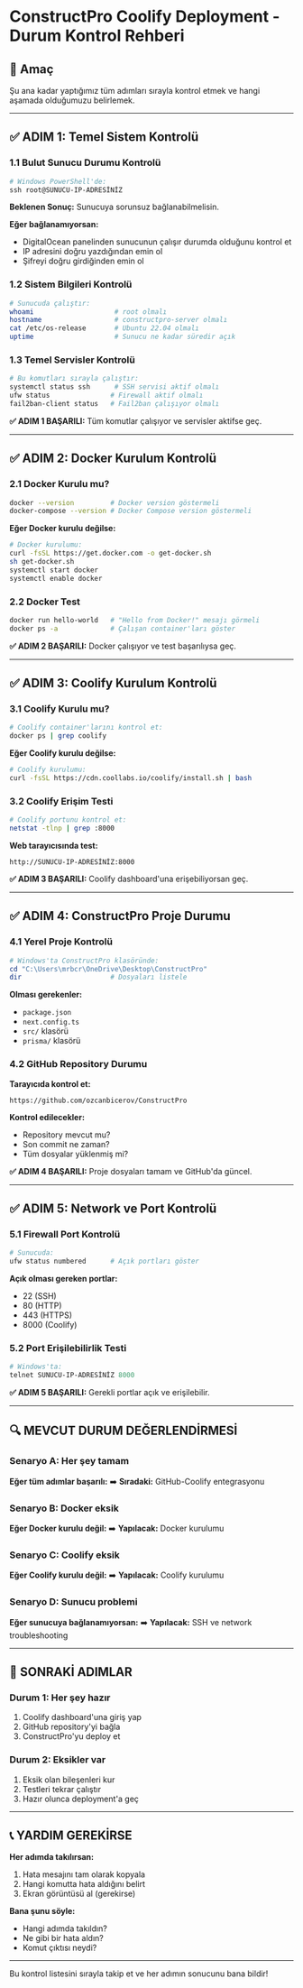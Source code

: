 # ConstructPro Coolify Deployment - Durum Kontrol Rehberi

## 🎯 Amaç
Şu ana kadar yaptığımız tüm adımları sırayla kontrol etmek ve hangi aşamada olduğumuzu belirlemek.

---

## ✅ ADIM 1: Temel Sistem Kontrolü

### 1.1 Bulut Sunucu Durumu Kontrolü
```powershell
# Windows PowerShell'de:
ssh root@SUNUCU-IP-ADRESİNİZ
```

**Beklenen Sonuç:** Sunucuya sorunsuz bağlanabilmelisin.

**Eğer bağlanamıyorsan:**
- DigitalOcean panelinden sunucunun çalışır durumda olduğunu kontrol et
- IP adresini doğru yazdığından emin ol
- Şifreyi doğru girdiğinden emin ol

### 1.2 Sistem Bilgileri Kontrolü
```bash
# Sunucuda çalıştır:
whoami                    # root olmalı
hostname                  # constructpro-server olmalı
cat /etc/os-release       # Ubuntu 22.04 olmalı
uptime                    # Sunucu ne kadar süredir açık
```

### 1.3 Temel Servisler Kontrolü
```bash
# Bu komutları sırayla çalıştır:
systemctl status ssh      # SSH servisi aktif olmalı
ufw status               # Firewall aktif olmalı
fail2ban-client status   # Fail2ban çalışıyor olmalı
```

**✅ ADIM 1 BAŞARILI:** Tüm komutlar çalışıyor ve servisler aktifse geç.

---

## ✅ ADIM 2: Docker Kurulum Kontrolü

### 2.1 Docker Kurulu mu?
```bash
docker --version         # Docker version göstermeli
docker-compose --version # Docker Compose version göstermeli
```

**Eğer Docker kurulu değilse:**
```bash
# Docker kurulumu:
curl -fsSL https://get.docker.com -o get-docker.sh
sh get-docker.sh
systemctl start docker
systemctl enable docker
```

### 2.2 Docker Test
```bash
docker run hello-world   # "Hello from Docker!" mesajı görmeli
docker ps -a             # Çalışan container'ları göster
```

**✅ ADIM 2 BAŞARILI:** Docker çalışıyor ve test başarılıysa geç.

---

## ✅ ADIM 3: Coolify Kurulum Kontrolü

### 3.1 Coolify Kurulu mu?
```bash
# Coolify container'larını kontrol et:
docker ps | grep coolify
```

**Eğer Coolify kurulu değilse:**
```bash
# Coolify kurulumu:
curl -fsSL https://cdn.coollabs.io/coolify/install.sh | bash
```

### 3.2 Coolify Erişim Testi
```bash
# Coolify portunu kontrol et:
netstat -tlnp | grep :8000
```

**Web tarayıcısında test:**
```
http://SUNUCU-IP-ADRESİNİZ:8000
```

**✅ ADIM 3 BAŞARILI:** Coolify dashboard'una erişebiliyorsan geç.

---

## ✅ ADIM 4: ConstructPro Proje Durumu

### 4.1 Yerel Proje Kontrolü
```powershell
# Windows'ta ConstructPro klasöründe:
cd "C:\Users\mrbcr\OneDrive\Desktop\ConstructPro"
dir                      # Dosyaları listele
```

**Olması gerekenler:**
- `package.json`
- `next.config.ts`
- `src/` klasörü
- `prisma/` klasörü

### 4.2 GitHub Repository Durumu
**Tarayıcıda kontrol et:**
```
https://github.com/ozcanbicerov/ConstructPro
```

**Kontrol edilecekler:**
- Repository mevcut mu?
- Son commit ne zaman?
- Tüm dosyalar yüklenmiş mi?

**✅ ADIM 4 BAŞARILI:** Proje dosyaları tamam ve GitHub'da güncel.

---

## ✅ ADIM 5: Network ve Port Kontrolü

### 5.1 Firewall Port Kontrolü
```bash
# Sunucuda:
ufw status numbered      # Açık portları göster
```

**Açık olması gereken portlar:**
- 22 (SSH)
- 80 (HTTP)
- 443 (HTTPS)
- 8000 (Coolify)

### 5.2 Port Erişilebilirlik Testi
```powershell
# Windows'ta:
telnet SUNUCU-IP-ADRESİNİZ 8000
```

**✅ ADIM 5 BAŞARILI:** Gerekli portlar açık ve erişilebilir.

---

## 🔍 MEVCUT DURUM DEĞERLENDİRMESİ

### Senaryo A: Her şey tamam
**Eğer tüm adımlar başarılı:**
➡️ **Sıradaki:** GitHub-Coolify entegrasyonu

### Senaryo B: Docker eksik
**Eğer Docker kurulu değil:**
➡️ **Yapılacak:** Docker kurulumu

### Senaryo C: Coolify eksik
**Eğer Coolify kurulu değil:**
➡️ **Yapılacak:** Coolify kurulumu

### Senaryo D: Sunucu problemi
**Eğer sunucuya bağlanamıyorsan:**
➡️ **Yapılacak:** SSH ve network troubleshooting

---

## 🚀 SONRAKİ ADIMLAR

### Durum 1: Her şey hazır
1. Coolify dashboard'una giriş yap
2. GitHub repository'yi bağla
3. ConstructPro'yu deploy et

### Durum 2: Eksikler var
1. Eksik olan bileşenleri kur
2. Testleri tekrar çalıştır
3. Hazır olunca deployment'a geç

---

## 📞 YARDIM GEREKİRSE

**Her adımda takılırsan:**
1. Hata mesajını tam olarak kopyala
2. Hangi komutta hata aldığını belirt
3. Ekran görüntüsü al (gerekirse)

**Bana şunu söyle:**
- Hangi adımda takıldın?
- Ne gibi bir hata aldın?
- Komut çıktısı neydi?

---

Bu kontrol listesini sırayla takip et ve her adımın sonucunu bana bildir!